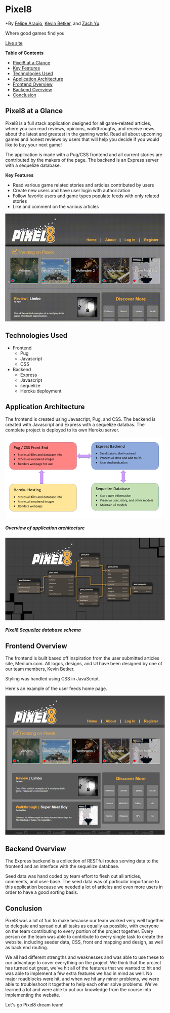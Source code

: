 # Pixel8

*By [Felipe Araujo](https://github.com/f-q-a), [Kevin Betker](https://github.com/kbetker), and [Zach Yu](https://github.com/zachmyu).

Where good games find you

[Live site](https://bestpixel8.herokuapp.com/)

**Table of Contents**

* [Pixel8 at a Glance](https://github.com/kbetker/pixel8#Pixel8-at-a-Glance)
* [Key Features](https://github.com/kbetker/pixel8#Key-Features)
* [Technologies Used](https://github.com/kbetker/pixel8#Technologies-Used)
* [Application Architecture](https://github.com/kbetker/pixel8#Application-Architecture)
* [Frontend Overview](https://github.com/kbetker/pixel8#Frontend-Overview)
* [Backend Overview](https://github.com/kbetker/pixel8#Backend-Overview)
* [Conclusion](https://github.com/kbetker/pixel8#Conclusion)

## Pixel8 at a Glance

Pixel8 is a full stack application designed for all game-related articles, where you can read reviews, opinions, walkthroughs, and receive news about the latest and greatest in the gaming world. Read all about upcoming games and honest reviews by users that will help you decide if you would like to buy your next game!

The application is made with a Pug/CSS frontend and all current stories are contributed by the makers of the page. The backend is an Express server with a sequelize database.

**Key Features**

- Read various game related stories and articles contributed by users
- Create new users and have user login with authorization
- Follow favorite users and game types populate feeds with only related stories
- Like and comment on the various articles

![Pixel8 mini-demo](/readme-assets/mini-demo.gif)

## Technologies Used

- Frontend
  - Pug
  - Javascript
  - CSS
- Backend
  - Express
  - Javascript
  - sequelize
  - Heroku deployment

## Application Architecture

The frontend is created using Javascript, Pug, and CSS. The backend is created with Javascript and Express with a sequelize databas. The complete project is deployed to its own Heroku server.

![application architecture](/readme-assets/pixel8-architecture.png)

##### Overview of application architecture

![Database schema](/readme-assets/pixel8-schema.jpeg)

##### Pixel8 Sequelize database schema

## Frontend Overview

The frontend is built based off inspiration from the user submitted articles site, Medium.com. All logos, designs, and UI have been designed by one of our team members, Kevin Betker.

Styling was handled using CSS in JavaScript.

Here's an example of the user feeds home page.

![Home Page Example](readme-assets/home-page.png)

## Backend Overview

The Express backend is a collection of RESTful routes serving data to the frontend and an interface with the sequelize database.

Seed data was hand coded by team effort to flesh out all articles, comments, and user-base. The seed data was of particular importance to this application because we needed a lot of articles and even more users in order to have a good sorting basis.

## Conclusion

Pixel8 was a lot of fun to make because our team worked very well together to delegate and spread out all tasks as equally as possible, with everyone on the team contributing to every portion of the project together. Every person on the team was able to contribute to every single task to create the website, including seeder data, CSS, front end mapping and design, as well as back end routing.

We all had different strengths and weaknesses and was able to use these to our advantage to cover everything on the project. We think that the project has turned out great, we've hit all of the features that we wanted to hit and was able to implement a few extra features we had in mind as well. No major roadblocks were hit, and when we hit any minor problems, we were able to troubleshoot it together to help each other solve problems. We've learned a lot and were able to put our knowledge from the course into implementing the website.

Let's go Pixel8 dream team!
